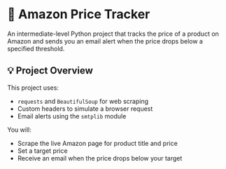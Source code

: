 # 🛒 Amazon Price Tracker

An intermediate-level Python project that tracks the price of a product on Amazon and sends you an email alert when the price drops below a specified threshold.

## 💡 Project Overview

This project uses:
- `requests` and `BeautifulSoup` for web scraping
- Custom headers to simulate a browser request
- Email alerts using the `smtplib` module

You will:
- Scrape the live Amazon page for product title and price
- Set a target price
- Receive an email when the price drops below your target
